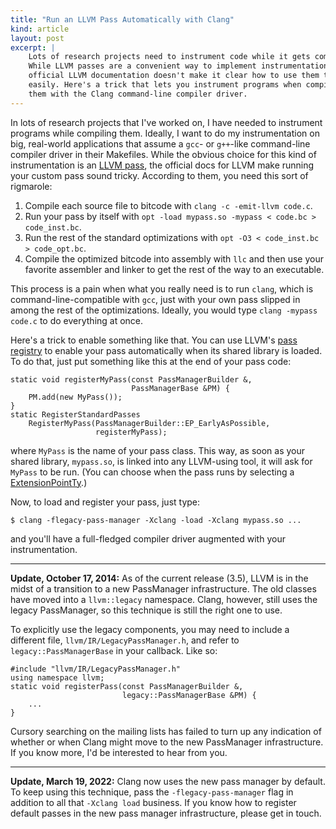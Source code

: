 ```yaml
---
title: "Run an LLVM Pass Automatically with Clang"
kind: article
layout: post
excerpt: |
    Lots of research projects need to instrument code while it gets compiled.
    While LLVM passes are a convenient way to implement instrumentation, the
    official LLVM documentation doesn't make it clear how to use them that way
    easily. Here's a trick that lets you instrument programs when compiling
    them with the Clang command-line compiler driver.
---
```


In lots of research projects that I've worked on, I have needed to instrument programs while compiling them. Ideally, I want to do my instrumentation on big, real-world applications that assume a `gcc`- or `g++`-like command-line compiler driver in their Makefiles. While the obvious choice for this kind of instrumentation is an [LLVM pass][], the official docs for LLVM make running your custom pass sound tricky. According to them, you need this sort of rigmarole:

1. Compile each source file to bitcode with `clang -c -emit-llvm code.c`.
2. Run your pass by itself with `opt -load mypass.so -mypass < code.bc > code_inst.bc`.
3. Run the rest of the standard optimizations with `opt -O3 < code_inst.bc > code_opt.bc`.
4. Compile the optimized bitcode into assembly with `llc` and then use your favorite assembler and linker to get the rest of the way to an executable.

This process is a pain when what you really need is to run `clang`, which is command-line-compatible with `gcc`, just with your own pass slipped in among the rest of the optimizations. Ideally, you would type `clang -mypass code.c` to do everything at once.

Here's a trick to enable something like that. You can use LLVM's [pass registry][] to enable your pass automatically when its shared library is loaded. To do that, just put something like this at the end of your pass code:

    static void registerMyPass(const PassManagerBuilder &,
                               PassManagerBase &PM) {
        PM.add(new MyPass());
    }
    static RegisterStandardPasses
        RegisterMyPass(PassManagerBuilder::EP_EarlyAsPossible,
                       registerMyPass);

where `MyPass` is the name of your pass class. This way, as soon as your shared library, `mypass.so`, is linked into any LLVM-using tool, it will ask for `MyPass` to be run. (You can choose when the pass runs by selecting a [ExtensionPointTy][].)

Now, to load and register your pass, just type:

    $ clang -flegacy-pass-manager -Xclang -load -Xclang mypass.so ...

and you'll have a full-fledged compiler driver augmented with your instrumentation.

[ExtensionPointTy]: http://llvm.org/docs/doxygen/html/classllvm_1_1PassManagerBuilder.html#a575d14758794b0997be4f8edcef7dc91
[pass registry]: http://llvm.org/docs/doxygen/html/classllvm_1_1PassRegistry.html
[LLVM pass]: http://llvm.org/docs/WritingAnLLVMPass.html

---

**Update, October 17, 2014:** As of the current release (3.5), LLVM is in the midst of a transition to a new PassManager infrastructure. The old classes have moved into a `llvm::legacy` namespace. Clang, however, still uses the legacy PassManager, so this technique is still the right one to use.

To explicitly use the legacy components, you may need to include a different file, `llvm/IR/LegacyPassManager.h`, and refer to `legacy::PassManagerBase` in your callback. Like so:

    #include "llvm/IR/LegacyPassManager.h"
    using namespace llvm;
    static void registerPass(const PassManagerBuilder &,
                             legacy::PassManagerBase &PM) {
        ...
    }

Cursory searching on the mailing lists has failed to turn up any indication of whether or when Clang might move to the new PassManager infrastructure. If you know more, I'd be interested to hear from you.

---

**Update, March 19, 2022:** Clang now uses the new pass manager by default.
To keep using this technique, pass the `-flegacy-pass-manager` flag in addition to all that `-Xclang load` business.
If you know how to register default passes in the new pass manager infrastructure, please get in touch.
